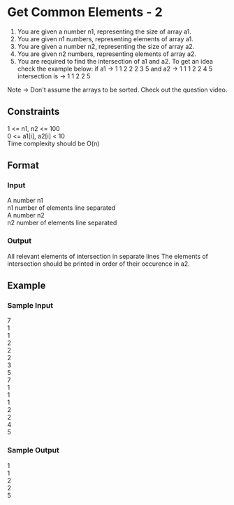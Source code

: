 # Get Common Elements - 2

1. You are given a number n1, representing the size of array a1. 
2. You are given n1 numbers, representing elements of array a1. 
3. You are given a number n2, representing the size of array a2. 
4. You are given n2 numbers, representing elements of array a2. 
5. You are required to find the intersection of a1 and a2. To get an idea check the example below: if a1 -> 1 1 2 2 2 3 5 and a2 -> 1 1 1 2 2 4 5 intersection is -> 1 1 2 2 5 

Note -> Don't assume the arrays to be sorted. Check out the question video.


## Constraints
1 <= n1, n2 <= 100  
0 <= a1[i], a2[i] < 10  
Time complexity should be O(n)


## Format
### Input
A number n1  
n1 number of elements line separated  
A number n2  
n2 number of elements line separated

### Output
All relevant elements of intersection in separate lines The elements of intersection should be printed in order of their occurence in a2.


## Example
### Sample Input

7  
1  
1  
2  
2  
2  
3  
5  
7  
1  
1  
1  
2  
2  
4  
5

### Sample Output
1  
1  
2  
2  
5